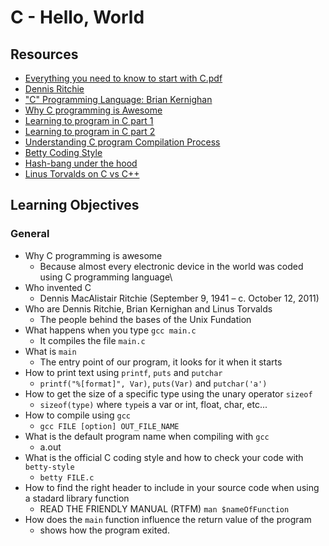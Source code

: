 # C - Hello, World
## Resources
* [Everything you need to know to start with C.pdf](https://s3.eu-west-3.amazonaws.com/hbtn.intranet/uploads/misc/2021/1/d801279f75de6a982a55d752dfd3632909f720f0.pdf?X-Amz-Algorithm=AWS4-HMAC-SHA256&X-Amz-Credential=AKIA4MYA5JM5DUTZGMZG%2F20231220%2Feu-west-3%2Fs3%2Faws4_request&X-Amz-Date=20231220T011715Z&X-Amz-Expires=86400&X-Amz-SignedHeaders=host&X-Amz-Signature=c617397e09716d91e6215b9b681eda3560ba1fdf2939e389ec7f06bbab16229d)
* [Dennis Ritchie](https://en.wikipedia.org/wiki/Dennis_Ritchie)
* ["C" Programming Language: Brian Kernighan](https://www.youtube.com/watch?v=de2Hsvxaf8M&ab_channel=Computerphile)
* [Why C programming is Awesome](https://www.youtube.com/watch?v=smGalmxPVYc&ab_channel=ChrisHawkes)
* [Learning to program in C part 1](https://www.youtube.com/watch?v=rk2fK2IIiiQ&ab_channel=JonathanEngelsma)
* [Learning to program in C part 2](https://www.youtube.com/watch?v=FwpP_MsZWnU&ab_channel=JonathanEngelsma)
* [Understanding C program Compilation Process](https://www.youtube.com/watch?v=VDslRumKvRA&ab_channel=HowTo)
* [Betty Coding Style](https://github.com/hs-hq/Betty/wiki)
* [Hash-bang under the hood](https://twitter.com/unix_byte/status/1024147947393495040?s=21)
* [Linus Torvalds on C vs C++](https://harmful.cat-v.org/software/c++/linus)
## Learning Objectives
### General
* Why C programming is awesome
	* Because almost every electronic device in the world was coded using C programming language\
* Who invented C
	* Dennis MacAlistair Ritchie (September 9, 1941 – c. October 12, 2011)
* Who are Dennis Ritchie, Brian Kernighan and Linus Torvalds
	* The people behind the bases of the Unix Fundation 
* What happens when you type `gcc main.c`
	* It compiles the file `main.c`
* What is `main`
	* The entry point of our program, it looks for it when it starts
* How to print text using `printf`, `puts` and `putchar`
	* `printf("%[format]", Var)`, `puts(Var)` and `putchar('a')`
* How to get the size of a specific type using the unary operator `sizeof`
	* `sizeof(type)` where `type`is a var or int, float, char, etc...
* How to compile using `gcc`
	* `gcc FILE [option] OUT_FILE_NAME`
* What is the default program name when compiling with `gcc`
	* a.out
* What is the official C coding style and how to check your code with `betty-style`
	* `betty FILE.c`
* How to find the right header to include in your source code when using a stadard library function
	* READ THE FRIENDLY MANUAL (RTFM) `man $nameOfFunction`
* How does the `main` function influence the return value of the program
	* shows how the program exited.

	
